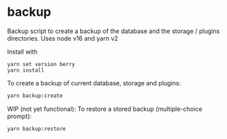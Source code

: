 # backup

Backup script to create a backup of the database and the storage / plugins directories.
Uses node v16 and yarn v2

Install with
```
yarn set version berry
yarn install
```

To create a backup of current database, storage and plugins:
```bash
yarn backup:create
```

WIP (not yet functional): To restore a stored backup (multiple-choice prompt):
```bash
yarn backup:restore
```
